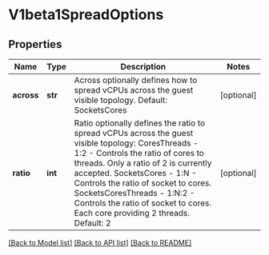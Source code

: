 # V1beta1SpreadOptions

## Properties
Name | Type | Description | Notes
------------ | ------------- | ------------- | -------------
**across** | **str** | Across optionally defines how to spread vCPUs across the guest visible topology. Default: SocketsCores | [optional] 
**ratio** | **int** | Ratio optionally defines the ratio to spread vCPUs across the guest visible topology:  CoresThreads        - 1:2   - Controls the ratio of cores to threads. Only a ratio of 2 is currently accepted. SocketsCores        - 1:N   - Controls the ratio of socket to cores. SocketsCoresThreads - 1:N:2 - Controls the ratio of socket to cores. Each core providing 2 threads.  Default: 2 | [optional] 

[[Back to Model list]](../README.md#documentation-for-models) [[Back to API list]](../README.md#documentation-for-api-endpoints) [[Back to README]](../README.md)


